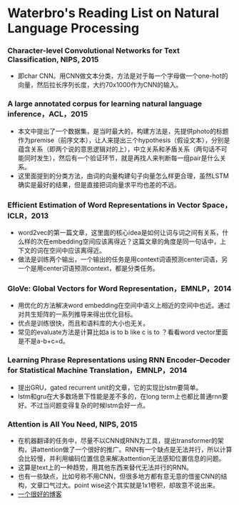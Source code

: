 # Waterbro's Reading List on Natural Language Processing


### Character-level Convolutional Networks for Text Classification, NIPS, 2015
* 即char CNN。用CNN做文本分类，方法是对于每一个字母做一个one-hot的向量，然后拉长序列长度，大约70x1000作为CNN的输入。

### A large annotated corpus for learning natural language inference，ACL，2015
* 本文中提出了一个数据集，是当时最大的，构建方法是，先提供photo的标题作为premise（前序文本），让人来提出三个hypothesis（假设文本），分别是蕴含关系（即两个说的意思逻辑对的上），中立关系和矛盾关系（两句话不可能同时发生），然后有一个验证环节，就是再找人来判断每一组pair是什么关系。
* 这里面提到的分类方法，由词的向量构建句子向量怎么样更合理，虽然LSTM确实是最好的结果，但是直接把词向量求平均也差的不远。

### Efficient Estimation of Word Representations in Vector Space，ICLR，2013
* word2vec的第一篇文章，这里面的核心idea是如何让词与词之间有关系，什么样的次在embedding空间应该离得近？这篇文章的角度是同一句话中，上下文的词在空间中应该离得近。
* 做法是训练两个输出，一个输出的任务是用context词语预测center词语，另一个是用center词语预测context，都是分类任务。

### GloVe: Global Vectors for Word Representation，EMNLP，2014
* 用优化的方法解决word embedding在空间中语义上相近的空间中也近。通过对共生矩阵的一系列推导来得出优化目标。
* 优点是训练很快，而且和语料库的大小也无关。
* 常见的evaluate方法是计算比如a is to b like c is to ？看看word vector里面是不是a-b+c=d。

### Learning Phrase Representations using RNN Encoder–Decoder for Statistical Machine Translation，EMNLP，2014
* 提出GRU，gated recurrent unit的文章，它的实现比lstm要简单。
* lstm和gru在大多数场景下性能是差不多的，在long term上也都比普通rnn要好。不过当问题变得复杂的时候lstm会好一点。

### Attention is All You Need, NIPS, 2015
* 在机器翻译的任务中，尽量不以CNN或RNN为工具，提出transformer的架构，讲attention做了一个很好的推广。RNN有一个缺点是无法并行，所以计算会比较慢，并利用编码位置信息来解决attention无法感知位置信息的问题。
* 这算是text上的一种趋势，用其他东西来替代无法并行的RNN。
* 也有一些缺点，比如号称不用CNN，但很多地方都有意无意的借鉴CNN的结构，文章口气过大。point wise这个其实就是1x1卷积，却故意不说出来。
* [一个很好的博客](https://kexue.fm/archives/4765)
